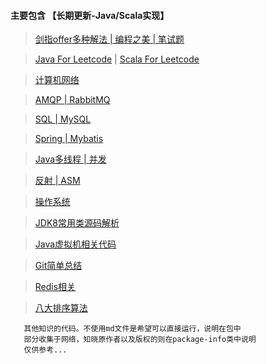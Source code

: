 #### 主要包含  【长期更新-Java/Scala实现】

>[剑指offer多种解法 | 编程之美 | 笔试题](https://github.com/jxnu-liguobin/Java-Learning-Summary/blob/master/src/cn/edu/jxnu/practice)

>[Java For Leetcode](https://github.com/jxnu-liguobin/Java-Learning-Summary/blob/master/src/cn/edu/jxnu/leetcode) |
    [Scala For Leetcode](https://github.com/jxnu-liguobin/Java-Learning-Summary/blob/master/src/cn/edu/jxnu/leetcode/scala) 

>[计算机网络](https://github.com/jxnu-liguobin/Java-Learning-Summary/blob/master/src/cn/edu/jxnu/questions/network.md)
   
>[AMQP | RabbitMQ](https://github.com/jxnu-liguobin/Java-Learning-Summary/blob/master/src/cn/edu/jxnu/questions/MQ.md)
   
>[SQL | MySQL](https://github.com/jxnu-liguobin/Java-Learning-Summary/blob/master/src/cn/edu/jxnu/questions/MySQL.md)
   
>[Spring | Mybatis](https://github.com/jxnu-liguobin/Java-Learning-Summary/blob/master/src/cn/edu/jxnu/questions/SSM.md)
 
>[Java多线程 | 并发](https://github.com/jxnu-liguobin/Java-Learning-Summary/blob/master/src/cn/edu/jxnu/concurrent/%E5%A4%9A%E7%BA%BF%E7%A8%8B.md)
   
>[反射 | ASM](https://github.com/jxnu-liguobin/Java-Learning-Summary/blob/master/src/cn/edu/jxnu/reflect/ASM.md)

>[操作系统](https://github.com/jxnu-liguobin/Java-Learning-Summary/blob/master/src/cn/edu/jxnu/questions/OS.md)
   
>[JDK8常用类源码解析](https://github.com/jxnu-liguobin/Java-Learning-Summary/blob/master/src/cn/edu/jxnu/sourcecode/sourcecode.md)

>[Java虚拟机相关代码](https://github.com/jxnu-liguobin/Java-Learning-Summary/blob/master/src/cn/edu/jxnu/questions/JVM.md)

>[Git简单总结](https://github.com/jxnu-liguobin/Java-Learning-Summary/blob/master/src/cn/edu/jxnu/questions/Git.md)

>[Redis相关](https://github.com/jxnu-liguobin/Java-Learning-Summary/blob/master/src/cn/edu/jxnu/questions/redis.md)
   
>[八大排序算法](https://github.com/jxnu-liguobin/Java-Learning-Summary/blob/master/src/cn/edu/jxnu/questions/Sort.md)
   
   
       其他知识的代码。不使用md文件是希望可以直接运行，说明在包中
       部分收集于网络，知晓原作者以及版权的则在package-info类中说明
       仅供参考...
